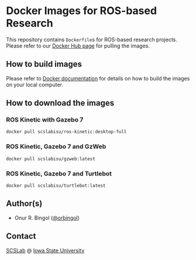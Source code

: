 # Docker Images for ROS-based Research

This repository contains `Dockerfile`s for ROS-based research projects.
Please refer to our [Docker Hub page](https://hub.docker.com/u/scslabisu) for pulling the images.

## How to build images

Please refer to [Docker documentation](https://docs.docker.com/) for details on how to build the images on your local computer.

## How to download the images

### ROS Kinetic with Gazebo 7

`docker pull scslabisu/ros-kinetic:desktop-full`

### ROS Kinetic, Gazebo 7 and GzWeb

`docker pull scslabisu/gzweb:latest`

### ROS Kinetic, Gazebo 7 and Turtlebot

`docker pull scslabisu/turtlebot:latest`

## Author(s)

* Onur R. Bingol ([@orbingol](https://github.com/orbingol))

## Contact

[SCSLab](https://web.me.iastate.edu/soumiks/index.html) @ [Iowa State University](https://www.iastate.edu/)
